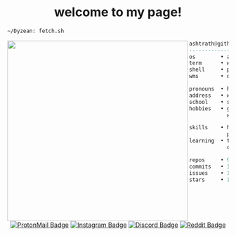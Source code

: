 <h1 align="center">welcome to my page!</h1>


```sh
~/Dyzean: fetch.sh
```

<img align="left" src="https://github.com/Dyzean.png" width="411" />

```haskell
ashtrath@github
------------------------------
os        • atlasos 2.0
term      • wezterm
shell     • pwsh 7.3.6
wms       • dwm

pronouns  • he/him
address   • west java, indonesia
school    • smkn 1 ciomas
hobbies   • gaming, code, ricing,
            watching anime, drink coffee.

skills    • html, css, javascript,
            php, mysql
learning  • tailwindcss, nodejs, vue.js,
            csharp, figma, unity

repos     • 9
commits   • 184
issues    • 10
stars     • 193
```

<h1></h1>

<div align="center">
  
  [![ProtonMail Badge](https://img.shields.io/badge/ProtonMail-8B89CC?style=for-the-badge&logo=protonmail&logoColor=white)](mailto:ashtrath@pm.me)
  [![Instagram Badge](https://img.shields.io/badge/Instagram-E4405F?style=for-the-badge&logo=instagram&logoColor=white)](https://www.instagram.com/r.ashtrath/)
  [![Discord Badge](https://img.shields.io/badge/Discord-7289DA?style=for-the-badge&logo=discord&logoColor=white)](https://discord.com/users/354831939099688962)
  [![Reddit Badge](https://img.shields.io/badge/Reddit-FF4500?style=for-the-badge&logo=Reddit&logoColor=white)](https://www.reddit.com/user/Ashtrath)

</div>
